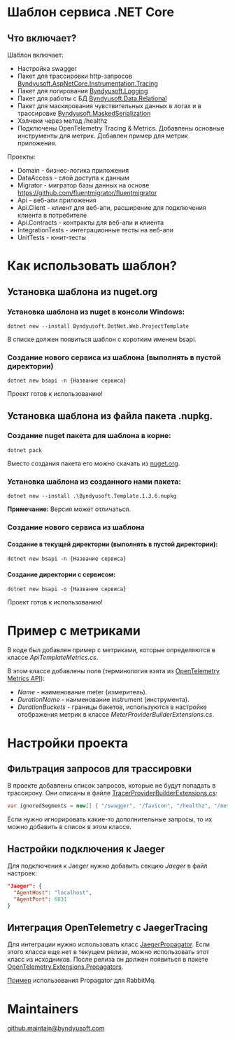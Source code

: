 ﻿# Шаблон сервиса .NET Core

## Что включает?
Шаблон включает:
 - Настройка swagger
 - Пакет для трассировки http-запросов [Byndyusoft.AspNetCore.Instrumentation.Tracing](https://github.com/Byndyusoft/Byndyusoft.AspNetCore.Instrumentation.Tracing)
 - Пакет для логирования [Byndyusoft.Logging](https://github.com/Byndyusoft/Byndyusoft.Logging)
 - Пакет для работы с БД [Byndyusoft.Data.Relational](https://github.com/Byndyusoft/Byndyusoft.Data.Relational)
 - Пакет для маскирования чувствительных данных в логах и в трассировке [Byndyusoft.MaskedSerialization](https://github.com/Byndyusoft/Byndyusoft.MaskedSerialization)
 - Хэлчеки через метод /healthz
 - Подключены OpenTelemetry Tracing & Metrics. Добавлены основные инструменты для метрик. Добавлен пример для метрик приложения.

Проекты:
- Domain - бизнес-логика приложения
- DataAccess - слой доступа к данным
- Migrator - мигратор базы данных на основе https://github.com/fluentmigrator/fluentmigrator
- Api - веб-апи приложения
- Api.Client - клиент для веб-апи, расширение для подключения клиента в потребителе
- Api.Contracts - контракты для веб-апи и клиента
- IntegrationTests - интеграционные тесты на веб-апи
- UnitTests - юнит-тесты

# Как использовать шаблон?

## Установка шаблона из nuget.org

### Установка шаблона из nuget в консоли Windows:
```shell
dotnet new --install Byndyusoft.DotNet.Web.ProjectTemplate
```

В списке должен появиться шаблон с коротким именем bsapi.

### Создание нового сервиса из шаблона (выполнять в пустой директории)
```shell
dotnet new bsapi -n {Название сервиса}
```

Проект готов к использованию!

## Установка шаблона из файла пакета .nupkg.

### Создание nuget пакета для шаблона в корне:
```shell
dotnet pack
```

Вместо создания пакета его можно скачать из [nuget.org](https://www.nuget.org/packages/Byndyusoft.Template).

### Установка шаблона из созданного нами пакета:
```shell
dotnet new --install .\Byndyusoft.Template.1.3.6.nupkg
```

**Примечание:** Версия может отличаться.

### Создание нового сервиса из шаблона

#### Создание в текущей директории (выполнять в пустой директории):
```shell
dotnet new bsapi -n {Название сервиса}
```

#### Создание директории с сервисом:
```shell
dotnet new bsapi -o {Название сервиса}
```

Проект готов к использованию!

# Пример с метриками

В коде был добавлен пример с метриками, которые определяются в классе *ApiTemplateMetrics.cs*.

В этом классе добавлены поля (терминология взята из [OpenTelemetry Metrics API](https://opentelemetry.io/docs/reference/specification/metrics/api/)):

 - *Name* - наименование meter (измеритель).
 - *DurationName* - наименование instrument (инструмента).
 - *DurationBuckets* - границы бакетов, используются в настройке отображения метрик в классе *MeterProviderBuilderExtensions.cs*.

# Настройки проекта

## Фильтрация запросов для трассировки

В проекте добавлены список запросов, которые не будут попадать в трассироку. Они описаны в файле [TracerProviderBuilderExtensions.cs](https://github.com/Byndyusoft/byndyusoft-templates-api/blob/main/templates/src/Api/Infrastructure/OpenTelemetry/TracerProviderBuilderExtensions.cs):

```csharp
var ignoredSegments = new[] { "/swagger", "/favicon", "/healthz", "/metrics" };
```

Если нужно игнорировать какие-то дополнительные запросы, то их можно добавить в список в этом классе.

## Настройки подключения к Jaeger

Для подключения к Jaeger нужно добавить секцию *Jaeger* в файл настроек:

```json
"Jaeger": {
  "AgentHost": "localhost",
  "AgentPort": 6831
}
```

## Интеграция OpenTelemetry с JaegerTracing
Для интеграции нужно использовать класс [JaegerPropagator](https://github.com/open-telemetry/opentelemetry-dotnet/blob/1da5b8623c2bc82fe3681e3c082a6b8e685b66b9/src/OpenTelemetry.Extensions.Propagators/JaegerPropagator.cs). Если этого класса еще нет в текущем релизе, можно использовать этот класс из исходников. После релиза он должен появиться в пакете [OpenTelemetry.Extensions.Propagators](https://www.nuget.org/packages/OpenTelemetry.Extensions.Propagators). 

[Пример](https://github.com/open-telemetry/opentelemetry-dotnet/blob/25cfa1721fd8d55ca5e9ff55a8ac610bba9d69d1/examples/MicroserviceExample/Utils/Messaging/MessageSender.cs#77) использования Propagator для RabbitMq.

# Maintainers
github.maintain@byndyusoft.com
